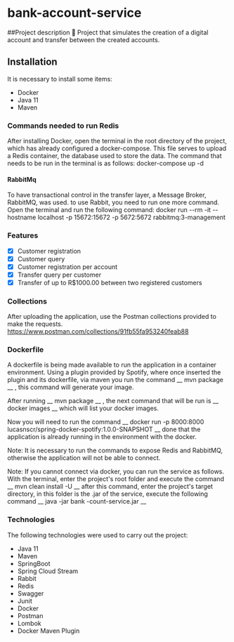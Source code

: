 # bank-account-service

##Project description
🚀 Project that simulates the creation of a digital account and transfer between the created accounts.


## Installation ##

It is necessary to install some items:
- Docker
- Java 11
- Maven

### Commands needed to run Redis ###

After installing Docker, open the terminal in the root directory of the project, which has already configured a docker-compose. This file serves to upload a Redis container, the database used to store the data. The command that needs to be run in the terminal is as follows: docker-compose up -d

#### RabbitMq

To have transactional control in the transfer layer, a Message Broker, RabbitMQ, was used. to use Rabbit, you need to run one more command. Open the terminal and run the following command:
docker run --rm -it --hostname localhost -p 15672:15672 -p 5672:5672 rabbitmq:3-management

### Features

- [x] Customer registration
- [x] Customer query
- [x] Customer registration per account
- [x] Transfer query per customer
- [x] Transfer of up to R$1000.00 between two registered customers

### Collections

After uploading the application, use the Postman collections provided to make the requests. https://www.postman.com/collections/91fb55fa953240feab88

### Dockerfile

A dockerfile is being made available to run the application in a container environment. Using a plugin provided by Spotify, where once inserted the plugin and its dockerfile, via maven you run the command __ mvn package __ , this command will generate your image.

After running __ mvn package __ , the next command that will be run is __ docker images __ which will list your docker images.

Now you will need to run the command __ docker run -p 8000:8000 lucasnscr/spring-docker-spotify:1.0.0-SNAPSHOT __ done that the application is already running in the environment with the docker.



Note: It is necessary to run the commands to expose Redis and RabbitMQ, otherwise the application will not be able to connect.


Note: If you cannot connect via docker, you can run the service as follows. With the terminal, enter the project's root folder and execute the command __ mvn clean install -U __ after this command, enter the project's target directory, in this folder is the .jar of the service, execute the following command __ java -jar bank -count-service.jar __

### Technologies

The following technologies were used to carry out the project:
- Java 11
- Maven
- SpringBoot
- Spring Cloud Stream
- Rabbit
- Redis
- Swagger
- Junit
- Docker
- Postman
- Lombok
- Docker Maven Plugin
